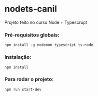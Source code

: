 # nodets-canil
Projeto feito no curso Node + Typescrupt

### Pré-requisitos globais:
`npm install -g nodemon typescript ts-node`

### Instalação:
`npm install`

### Para rodar o projeto:
`npm run start-dev`